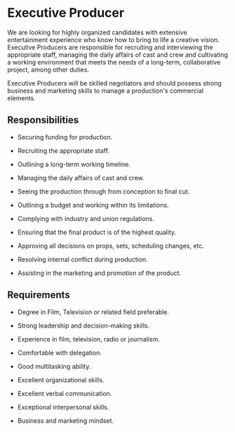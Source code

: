 # Executive Producer

We are looking for highly organized candidates with extensive entertainment experience who know how to bring to life a creative vision. Executive Producers are responsible for recruiting and interviewing the appropriate staff, managing the daily affairs of cast and crew and cultivating a working environment that meets the needs of a long-term, collaborative project, among other duties.

Executive Producers will be skilled negotiators and should possess strong business and marketing skills to manage a production's commercial elements.

## Responsibilities

* Securing funding for production.

* Recruiting the appropriate staff.

* Outlining a long-term working timeline.

* Managing the daily affairs of cast and crew.

* Seeing the production through from conception to final cut.

* Outlining a budget and working within its limitations.

* Complying with industry and union regulations.

* Ensuring that the final product is of the highest quality.

* Approving all decisions on props, sets, scheduling changes, etc.

* Resolving internal conflict during production.

* Assisting in the marketing and promotion of the product.

## Requirements

* Degree in Film, Television or related field preferable.

* Strong leadership and decision-making skills.

* Experience in film, television, radio or journalism.

* Comfortable with delegation.

* Good multitasking ability.

* Excellent organizational skills.

* Excellent verbal communication.

* Exceptional interpersonal skills.

* Business and marketing mindset.

